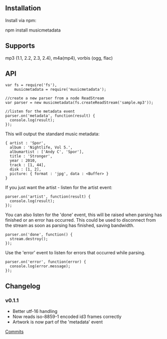 Installation
------------
Install via npm:

npm install musicmetadata


Supports
-----------------
mp3 (1.1, 2.2, 2.3, 2.4), m4a(mp4), vorbis (ogg, flac)


API
-----------------
    var fs = require('fs'),
        musicmetadata = require('musicmetadata');
    
    //create a new parser from a node ReadStream
    var parser = new musicmetadata(fs.createReadStream('sample.mp3'));
    
    //listen for the metadata event
    parser.on('metadata', function(result) {
      console.log(result);
    });


This will output the standard music metadata:

    { artist : 'Spor',
      album : 'Nightlife, Vol 5.',
      albumartist : ['Andy C', 'Spor'],
      title : 'Stronger',
      year : 2010,
      track : [1, 44],
      disk : [1, 2],
 	  picture: { format : 'jpg', data : <Buffer> }
	}
        
If you just want the artist - listen for the artist event:

    parser.on('artist', function(result) {
      console.log(result);
    });
    
You can also listen for the 'done' event, this will be raised when parsing has finished or an error has occurred. This could be
used to disconnect from the stream as soon as parsing has finished, saving bandwidth.

    parser.on('done', function() { 
      stream.destroy();
    });
    
Use the 'error' event to listen for errors that occurred while parsing.

    parser.on('error', function(error) { 
      console.log(error.message);
    });
    
## Changelog

### v0.1.1

* Better utf-16 handling
* Now reads iso-8859-1 encoded id3 frames correctly
* Artwork is now part of the 'metadata' event

[Commits](https://github.com/leetreveil/node-musicmetadata/compare/0.1.0...0.1.1)